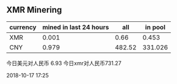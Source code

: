 ## XMR Minering

|currency|mined in last 24 hours|all|in pool|
|---|---|---|---|
|XMR|0.001|0.66|0.453|
|CNY|0.979|482.52|331.026|

今日美元对人民币 6.93	今日xmr对人民币731.27


2018-10-17 17:25